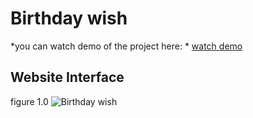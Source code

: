 # Birthday wish
*you can watch demo of the project here: * [watch demo ](https://birthdayzeni.netlify.app/)

## Website Interface 
figure 1.0
![Birthday wish](https://imgur.com/a/GBkcu1P)

